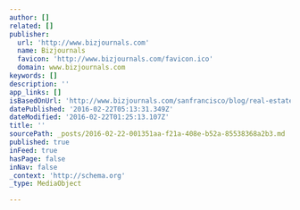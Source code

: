 ```yaml
---
author: []
related: []
publisher:
  url: 'http://www.bizjournals.com'
  name: Bizjournals
  favicon: 'http://www.bizjournals.com/favicon.ico'
  domain: www.bizjournals.com
keywords: []
description: ''
app_links: []
isBasedOnUrl: 'http://www.bizjournals.com/sanfrancisco/blog/real-estate/2016/02/exclusive-iconic-napa-valley-restaurant-beefs-up.html'
datePublished: '2016-02-22T05:13:31.349Z'
dateModified: '2016-02-22T01:25:13.107Z'
title: ''
sourcePath: _posts/2016-02-22-001351aa-f21a-408e-b52a-85538368a2b3.md
published: true
inFeed: true
hasPage: false
inNav: false
_context: 'http://schema.org'
_type: MediaObject

---
```

<article style=""></article>